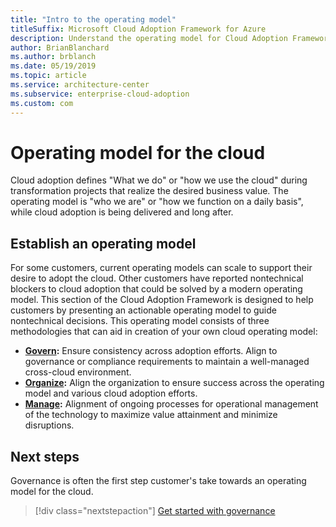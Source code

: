 ```yaml
---
title: "Intro to the operating model"
titleSuffix: Microsoft Cloud Adoption Framework for Azure
description: Understand the operating model for Cloud Adoption Framework.
author: BrianBlanchard
ms.author: brblanch
ms.date: 05/19/2019
ms.topic: article
ms.service: architecture-center
ms.subservice: enterprise-cloud-adoption
ms.custom: com
---
```


# Operating model for the cloud

Cloud adoption defines "What we do" or "how we use the cloud" during transformation projects that realize the desired business value. The operating model is "who we are" or "how we function on a daily basis", while cloud adoption is being delivered and long after.

## Establish an operating model

For some customers, current operating models can scale to support their desire to adopt the cloud. Other customers have reported nontechnical blockers to cloud adoption that could be solved by a modern operating model. This section of the Cloud Adoption Framework is designed to help customers by presenting an actionable operating model to guide nontechnical decisions. This operating model consists of three methodologies that can aid in creation of your own cloud operating model:

- **[Govern](../governance/index.md):** Ensure consistency across adoption efforts. Align to governance or compliance requirements to maintain a well-managed cross-cloud environment.
- **[Organize](../organization/index.md):** Align the organization to ensure success across the operating model and various cloud adoption efforts.
- **[Manage](../operations/index.md):** Alignment of ongoing processes for operational management of the technology to maximize value attainment and minimize disruptions.

## Next steps

Governance is often the first step customer's take towards an operating model for the cloud.

> [!div class="nextstepaction"]
> [Get started with governance](../governance/index.md)
